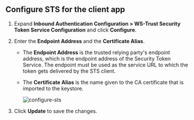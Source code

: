 ## Configure STS for the client app

1. Expand **Inbound Authentication Configuration > WS-Trust Security Token Service Configuration** and click **Configure**.

2. Enter the **Endpoint Address** and the **Certificate Alias**. 

    - The **Endpoint Address** is the trusted relying party's endpoint address, which is the endpoint address of the Security Token Service. The endpoint must be used as the service URL to which the token gets delivered by the STS client.

    - The **Certificate Alias** is the name given to the CA certificate that is imported to the keystore.  

        ![configure-sts](../../../assets/img/fragments/configure-sts.png)

3. Click **Update** to save the changes. 